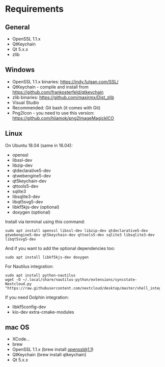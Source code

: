 # Requirements

## General
- OpenSSL 1.1.x
- QtKeychain
- Qt 5.x.x
- zlib

## Windows
- OpenSSL 1.1.x binaries: https://indy.fulgan.com/SSL/
- QtKeychain - compile and install from https://github.com/frankosterfeld/qtkeychain
- zlib binaries: https://github.com/maxirmx/Dist_zlib
- Visual Studio 
- Recommended: Git bash (it comes with Git)
- Png2Icon - you need to use this version: https://github.com/hiiamok/png2ImageMagickICO

## Linux 
On Ubuntu 18.04 (same in 16.04):
- openssl
- libssl-dev
- libzip-dev
- qtdeclarative5-dev
- qtwebengine5-dev
- qt5keychain-dev
- qttools5-dev
- sqlite3
- libsqlite3-dev
- libqt5svg5-dev
- libkf5kjs-dev (optional)
- doxygen (optional)

Install via terminal using this command:
```
sudo apt install openssl libssl-dev libzip-dev qtdeclarative5-dev qtwebengine5-dev qt5keychain-dev qttools5-dev sqlite3 libsqlite3-dev libqt5svg5-dev
```
And if you want to add the optional dependencies too:
```
sudo apt install libkf5kjs-dev doxygen
```

For Nautilus integration:
```
sudo apt install python-nautilus
wget -O ~/.local/share/nautilus-python/extensions/syncstate-Nextcloud.py "https://raw.githubusercontent.com/nextcloud/desktop/master/shell_integration/nautilus/syncstate.py"
```

If you need Dolphin integration:
- libkf5config-dev
- kio-dev extra-cmake-modules

## mac OS
- XCode...
- brew
- OpenSSL 1.1.x (brew install openssl@1.1)
- QtKeychain (brew install qtkeychain)
- Qt 5.x.x












